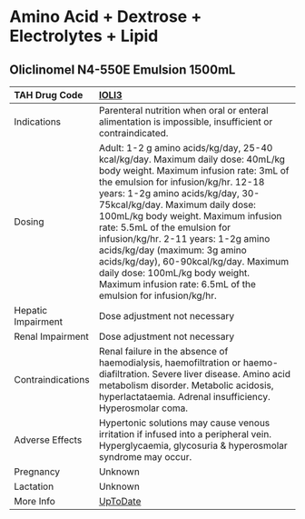 # Amino Acid + Dextrose + Electrolytes + Lipid

## Oliclinomel N4-550E Emulsion 1500mL

| TAH Drug Code      | [IOLI3](https://www.tahsda.org.tw/drugs/hissearch.php?drug_code=IOLI3)                                                                                                                                                                                                                                                                                                                                                                                                                                                            |
|:-------------------|:----------------------------------------------------------------------------------------------------------------------------------------------------------------------------------------------------------------------------------------------------------------------------------------------------------------------------------------------------------------------------------------------------------------------------------------------------------------------------------------------------------------------------------|
| Indications        | Parenteral nutrition when oral or enteral alimentation is impossible, insufficient or contraindicated.                                                                                                                                                                                                                                                                                                                                                                                                                            |
| Dosing             | Adult: 1-2 g amino acids/kg/day, 25-40 kcal/kg/day. Maximum daily dose: 40mL/kg body weight. Maximum infusion rate: 3mL of the emulsion for infusion/kg/hr. 12-18 years: 1-2g amino acids/kg/day, 30-75kcal/kg/day. Maximum daily dose: 100mL/kg body weight. Maximum infusion rate: 5.5mL of the emulsion for infusion/kg/hr. 2-11 years: 1-2g amino acids/kg/day (maximum: 3g amino acids/kg/day), 60-90kcal/kg/day. Maximum daily dose: 100mL/kg body weight. Maximum infusion rate: 6.5mL of the emulsion for infusion/kg/hr. |
| Hepatic Impairment | Dose adjustment not necessary                                                                                                                                                                                                                                                                                                                                                                                                                                                                                                     |
| Renal Impairment   | Dose adjustment not necessary                                                                                                                                                                                                                                                                                                                                                                                                                                                                                                     |
| Contraindications  | Renal failure in the absence of haemodialysis, haemofiltration or haemo-diafiltration. Severe liver disease. Amino acid metabolism disorder. Metabolic acidosis, hyperlactataemia. Adrenal insufficiency. Hyperosmolar coma.                                                                                                                                                                                                                                                                                                      |
| Adverse Effects    | Hypertonic solutions may cause venous irritation if infused into a peripheral vein. Hyperglycaemia, glycosuria & hyperosmolar syndrome may occur.                                                                                                                                                                                                                                                                                                                                                                                 |
| Pregnancy          | Unknown                                                                                                                                                                                                                                                                                                                                                                                                                                                                                                                           |
| Lactation          | Unknown                                                                                                                                                                                                                                                                                                                                                                                                                                                                                                                           |
| More Info          | [UpToDate](https://www.uptodate.com/contents/amino-acid-+-dextrose-+-electrolytes-+-lipid-drug-information)                                                                                                                                                                                                                                                                                                                                                                                                                       |

